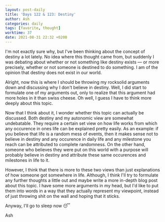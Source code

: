 ```yaml
---
layout: post-daily
title: 'Days 122 & 123: Destiny'
author: Ash
categories: daily
tags: [favorite, thought]
worktime: 37
date: 2021-08-31 22:32 +0200
---
```

I'm not exactly sure why, but I've been thinking about the concept of destiny a lot lately. No idea where this thought came from, but suddenly I was debating about whether or not something like destiny exists &mdash; or more precisely, whether or not someone is destined to do something. I am of the opinion that destiny does not exist in our world.

Alright, now this is where I should be throwing my rocksolid arguments down and discussing why I don't believe in destiny. Well, I did start to formulate one of my arguments out, only to realize that this argument had more holes in it than swiss cheese. Oh well, I guess I have to think more deeply about this topic.

Now that I think about it, I wonder whether this topic can actually be discussed. Both destiny and my autonomic view are somewhat undebatable. They require a certain set view on how life works from which any occurence in ones life can be explained pretty easily. As an example: if you believe that life is a random mess of events, then it makes sense not to believe in destiny and any occurence in daily life and any milestone you reach can be attributed to complete randomness. On the other hand, someone who believes they were put on this world with a purpose will probably believe in destiny and attribute these same occurences and milestones in life to it. 

However, I think that there is more to these two views than just explanations of how someone got somewhere in life. Although, I think I'll try to formulate any further thoughts a little out and maybe write a more in-depth blog post about this topic. I have some more arguments in my head, but I'd like to put them into words in a way that they actually represent my viewpoint, instead of just throwing shit on the wall and hoping that it sticks.

Anyway, I'll go to sleep now 😴  

Ash
